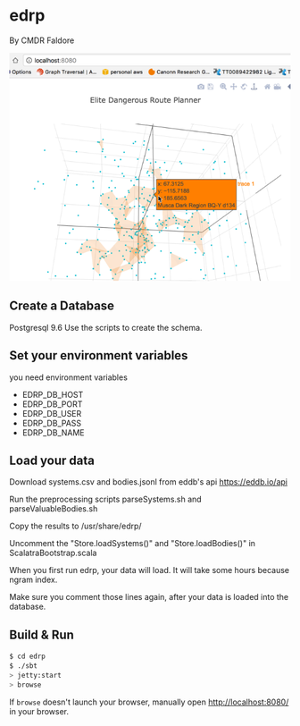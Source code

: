 # edrp #

By CMDR Faldore

![screenshot](https://raw.githubusercontent.com/ehartford/edrp-api/master/screenshot.png)


## Create a Database ##

Postgresql 9.6
Use the scripts to create the schema.

## Set your environment variables ##

you need environment variables 

* EDRP_DB_HOST
* EDRP_DB_PORT
* EDRP_DB_USER
* EDRP_DB_PASS
* EDRP_DB_NAME

## Load your data ##

Download systems.csv and bodies.jsonl from eddb's api https://eddb.io/api

Run the preprocessing scripts parseSystems.sh and parseValuableBodies.sh

Copy the results to /usr/share/edrp/

Uncomment the "Store.loadSystems()" and "Store.loadBodies()" in ScalatraBootstrap.scala

When you first run edrp, your data will load.  It will take some hours because ngram index.

Make sure you comment those lines again, after your data is loaded into the database.

## Build & Run ##

```sh
$ cd edrp
$ ./sbt
> jetty:start
> browse
```

If `browse` doesn't launch your browser, manually open [http://localhost:8080/](http://localhost:8080/) in your browser.
